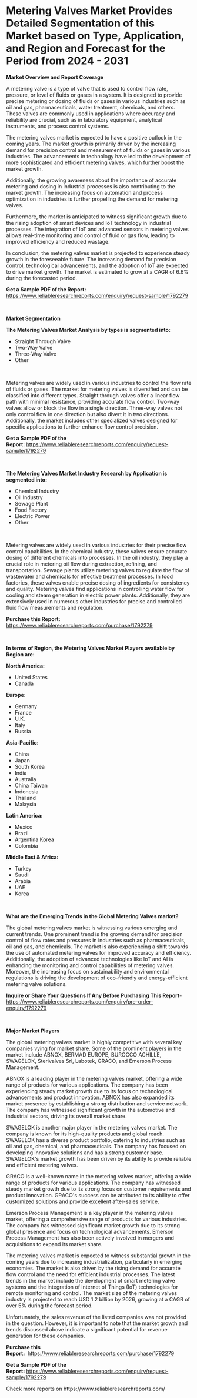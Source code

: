 <p><h1>Metering Valves Market Provides Detailed Segmentation of this Market based on Type, Application, and Region and Forecast for the Period from 2024 - 2031</h1></p><p><strong>Market Overview and Report Coverage</strong></p>
<p><p>A metering valve is a type of valve that is used to control flow rate, pressure, or level of fluids or gases in a system. It is designed to provide precise metering or dosing of fluids or gases in various industries such as oil and gas, pharmaceuticals, water treatment, chemicals, and others. These valves are commonly used in applications where accuracy and reliability are crucial, such as in laboratory equipment, analytical instruments, and process control systems.</p><p>The metering valves market is expected to have a positive outlook in the coming years. The market growth is primarily driven by the increasing demand for precision control and measurement of fluids or gases in various industries. The advancements in technology have led to the development of more sophisticated and efficient metering valves, which further boost the market growth.</p><p>Additionally, the growing awareness about the importance of accurate metering and dosing in industrial processes is also contributing to the market growth. The increasing focus on automation and process optimization in industries is further propelling the demand for metering valves.</p><p>Furthermore, the market is anticipated to witness significant growth due to the rising adoption of smart devices and IoT technology in industrial processes. The integration of IoT and advanced sensors in metering valves allows real-time monitoring and control of fluid or gas flow, leading to improved efficiency and reduced wastage.</p><p>In conclusion, the metering valves market is projected to experience steady growth in the foreseeable future. The increasing demand for precision control, technological advancements, and the adoption of IoT are expected to drive market growth. The market is estimated to grow at a CAGR of 6.6% during the forecasted period.</p></p>
<p><strong>Get a Sample PDF of the Report:</strong> <a href="https://www.reliableresearchreports.com/enquiry/request-sample/1792279">https://www.reliableresearchreports.com/enquiry/request-sample/1792279</a></p>
<p>&nbsp;</p>
<p><strong>Market Segmentation</strong></p>
<p><strong>The Metering Valves Market Analysis by types is segmented into:</strong></p>
<p><ul><li>Straight Through Valve</li><li>Two-Way Valve</li><li>Three-Way Valve</li><li>Other</li></ul></p>
<p>&nbsp;</p>
<p><p>Metering valves are widely used in various industries to control the flow rate of fluids or gases. The market for metering valves is diversified and can be classified into different types. Straight through valves offer a linear flow path with minimal resistance, providing accurate flow control. Two-way valves allow or block the flow in a single direction. Three-way valves not only control flow in one direction but also divert it in two directions. Additionally, the market includes other specialized valves designed for specific applications to further enhance flow control precision.</p></p>
<p><strong>Get a Sample PDF of the Report:</strong>&nbsp;<a href="https://www.reliableresearchreports.com/enquiry/request-sample/1792279">https://www.reliableresearchreports.com/enquiry/request-sample/1792279</a></p>
<p>&nbsp;</p>
<p><strong>The Metering Valves Market Industry Research by Application is segmented into:</strong></p>
<p><ul><li>Chemical Industry</li><li>Oil Industry</li><li>Sewage Plant</li><li>Food Factory</li><li>Electric Power</li><li>Other</li></ul></p>
<p>&nbsp;</p>
<p><p>Metering valves are widely used in various industries for their precise flow control capabilities. In the chemical industry, these valves ensure accurate dosing of different chemicals into processes. In the oil industry, they play a crucial role in metering oil flow during extraction, refining, and transportation. Sewage plants utilize metering valves to regulate the flow of wastewater and chemicals for effective treatment processes. In food factories, these valves enable precise dosing of ingredients for consistency and quality. Metering valves find applications in controlling water flow for cooling and steam generation in electric power plants. Additionally, they are extensively used in numerous other industries for precise and controlled fluid flow measurements and regulation.</p></p>
<p><strong>Purchase this Report:</strong>&nbsp; <a href="https://www.reliableresearchreports.com/purchase/1792279">https://www.reliableresearchreports.com/purchase/1792279</a></p>
<p>&nbsp;</p>
<p><strong>In terms of Region, the Metering Valves Market Players available by Region are:</strong></p>
<p>
    <p> <strong> North America: </strong>
        <ul>
            <li>United States</li>
            <li>Canada</li>
        </ul>
        </p> 
    <p> <strong> Europe: </strong>
        <ul>
            <li>Germany</li>
            <li>France</li>
            <li>U.K.</li>
            <li>Italy</li>
            <li>Russia</li>
        </ul>
        </p> 
    <p> <strong> Asia-Pacific: </strong>
        <ul>
            <li>China</li>
            <li>Japan</li>
            <li>South Korea</li>
            <li>India</li>
            <li>Australia</li>
            <li>China Taiwan</li>
            <li>Indonesia</li>
            <li>Thailand</li>
            <li>Malaysia</li>
        </ul>
        </p> 
    <p> <strong> Latin America: </strong>
        <ul>
            <li>Mexico</li>
            <li>Brazil</li>
            <li>Argentina Korea</li>
            <li>Colombia</li>
        </ul>
        </p> 
    <p> <strong> Middle East & Africa: </strong>
        <ul>
            <li>Turkey</li>
            <li>Saudi</li>
            <li>Arabia</li>
            <li>UAE</li>
            <li>Korea</li>
        </ul>
    </p>
    </p>
<p>&nbsp;</p>
<p><strong>What are the Emerging Trends in the Global Metering Valves market?</strong></p>
<p><p>The global metering valves market is witnessing various emerging and current trends. One prominent trend is the growing demand for precision control of flow rates and pressures in industries such as pharmaceuticals, oil and gas, and chemicals. The market is also experiencing a shift towards the use of automated metering valves for improved accuracy and efficiency. Additionally, the adoption of advanced technologies like IoT and AI is enhancing the monitoring and control capabilities of metering valves. Moreover, the increasing focus on sustainability and environmental regulations is driving the development of eco-friendly and energy-efficient metering valve solutions.</p></p>
<p><strong>Inquire or Share Your Questions If Any Before Purchasing This Report</strong>- <a href="https://www.reliableresearchreports.com/enquiry/pre-order-enquiry/1792279">https://www.reliableresearchreports.com/enquiry/pre-order-enquiry/1792279</a></p>
<p>&nbsp;</p>
<p><strong>Major Market Players</strong></p>
<p><p>The global metering valves market is highly competitive with several key companies vying for market share. Some of the prominent players in the market include ABNOX, BERMAD EUROPE, BUROCCO ACHILLE, SWAGELOK, Sterivalves Srl, Labotek, GRACO, and Emerson Process Management. </p><p>ABNOX is a leading player in the metering valves market, offering a wide range of products for various applications. The company has been experiencing steady market growth due to its focus on technological advancements and product innovation. ABNOX has also expanded its market presence by establishing a strong distribution and service network. The company has witnessed significant growth in the automotive and industrial sectors, driving its overall market share.</p><p>SWAGELOK is another major player in the metering valves market. The company is known for its high-quality products and global reach. SWAGELOK has a diverse product portfolio, catering to industries such as oil and gas, chemical, and pharmaceuticals. The company has focused on developing innovative solutions and has a strong customer base. SWAGELOK's market growth has been driven by its ability to provide reliable and efficient metering valves.</p><p>GRACO is a well-known name in the metering valves market, offering a wide range of products for various applications. The company has witnessed steady market growth due to its strong focus on customer requirements and product innovation. GRACO's success can be attributed to its ability to offer customized solutions and provide excellent after-sales service.</p><p>Emerson Process Management is a key player in the metering valves market, offering a comprehensive range of products for various industries. The company has witnessed significant market growth due to its strong global presence and focus on technological advancements. Emerson Process Management has also been actively involved in mergers and acquisitions to expand its market share.</p><p>The metering valves market is expected to witness substantial growth in the coming years due to increasing industrialization, particularly in emerging economies. The market is also driven by the rising demand for accurate flow control and the need for efficient industrial processes. The latest trends in the market include the development of smart metering valve systems and the integration of Internet of Things (IoT) technologies for remote monitoring and control. The market size of the metering valves industry is projected to reach USD 1.2 billion by 2026, growing at a CAGR of over 5% during the forecast period.</p><p>Unfortunately, the sales revenue of the listed companies was not provided in the question. However, it is important to note that the market growth and trends discussed above indicate a significant potential for revenue generation for these companies.</p></p>
<p><strong>Purchase this Report:</strong>&nbsp;&nbsp;<a href="https://www.reliableresearchreports.com/purchase/1792279">https://www.reliableresearchreports.com/purchase/1792279</a></p>
<p></p>
<p><strong>Get a Sample PDF of the Report:</strong>&nbsp;<a href="https://www.reliableresearchreports.com/enquiry/request-sample/1792279">https://www.reliableresearchreports.com/enquiry/request-sample/1792279</a></p>
<p>Check more reports on https://www.reliableresearchreports.com/</p>
